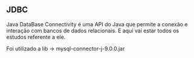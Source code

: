 ## JDBC

Java DataBase Connectivity é uma API do Java que permite a conexão e interação com bancos de dados relacionais. E aqui vai estar todos os estudos referente a ele.

Foi utilizado a lib -> mysql-connector-j-9.0.0.jar
